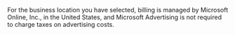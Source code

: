 For the business location you have selected, billing is managed by Microsoft Online, Inc., in the United States, and Microsoft Advertising is not required to charge taxes on  advertising costs.


